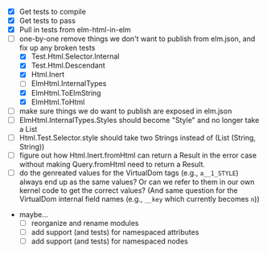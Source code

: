 - [x] Get tests to compile
- [x] Get tests to pass
- [x] Pull in tests from elm-html-in-elm
- [ ] one-by-one remove things we don't want to publish from elm.json, and fix up any broken tests
    - [x] Test.Html.Selector.Internal
    - [x] Test.Html.Descendant
    - [x] Html.Inert
    - [ ] ElmHtml.InternalTypes
    - [x] ElmHtml.ToElmString
    - [x] ElmHtml.ToHtml
- [ ] make sure things we do want to publish are exposed in elm.json
- [ ] ElmHtml.InternalTypes.Styles should become "Style" and no longer take a List
- [ ] Html.Test.Selector.style should take two Strings instead of (List (String, String))
- [ ] figure out how Html.Inert.fromHtml can return a Result in the error case without making Query.fromHtml need to return a Result.
- [ ] do the genreated values for the VirtualDom tags (e.g., `a__1_STYLE`) always end up as the same values?  Or can we refer to them in our own kernel code to get the correct values?  (And same question for the VirtualDom internal field names (e.g., `__key` which currently becomes `n`))
- maybe...
    - [ ] reorganize and rename modules
    - [ ] add support (and tests) for namespaced attributes
    - [ ] add support (and tests) for namespaced nodes